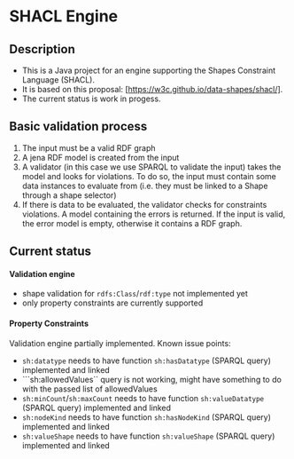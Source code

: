 # SHACL Engine

## Description ##
* This is a Java project for an engine supporting the Shapes Constraint Language (SHACL). 
* It is based on this proposal: [https://w3c.github.io/data-shapes/shacl/]. 
* The current status is work in progess.

## Basic validation process ##
1. The input must be a valid RDF graph
2. A jena RDF model is created from the input
3. A validator (in this case we use SPARQL to validate the input) takes the model and looks for violations. To do so, the input must contain some data instances to evaluate from (i.e. they must be linked to a Shape through a shape selector)
4. If there is data to be evaluated, the validator checks for constraints violations. A model containing the errors is returned. If the input is valid, the error model is empty, otherwise it contains a RDF graph.

## Current status ##
#### Validation engine ####
* shape validation for ```rdfs:Class```/```rdf:type``` not implemented yet
* only property constraints are currently supported

#### Property Constraints #### 
Validation engine partially implemented. Known issue points:
* ```sh:datatype``` needs to have function ```sh:hasDatatype``` (SPARQL query) implemented and linked
* ```sh:allowedValues`` query is not working, might have something to do with the passed list of allowedValues
* ```sh:minCount```/```sh:maxCount``` needs to have function ```sh:valueDatatype``` (SPARQL query) implemented and linked
* ```sh:nodeKind``` needs to have function ```sh:hasNodeKind``` (SPARQL query) implemented and linked
* ```sh:valueShape``` needs to have function ```sh:valueShape``` (SPARQL query) implemented and linked